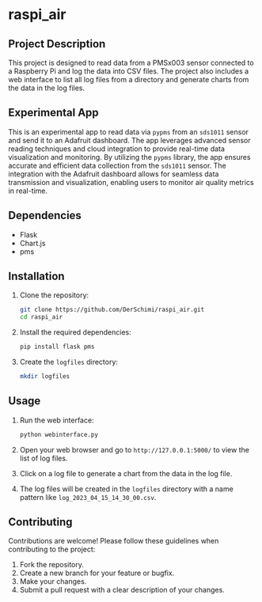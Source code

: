 # raspi_air

## Project Description

This project is designed to read data from a PMSx003 sensor connected to a Raspberry Pi and log the data into CSV files. The project also includes a web interface to list all log files from a directory and generate charts from the data in the log files.

## Experimental App

This is an experimental app to read data via `pypms` from an `sds1011` sensor and send it to an Adafruit dashboard. The app leverages advanced sensor reading techniques and cloud integration to provide real-time data visualization and monitoring. By utilizing the `pypms` library, the app ensures accurate and efficient data collection from the `sds1011` sensor. The integration with the Adafruit dashboard allows for seamless data transmission and visualization, enabling users to monitor air quality metrics in real-time.

## Dependencies

- Flask
- Chart.js
- pms

## Installation

1. Clone the repository:
    ```sh
    git clone https://github.com/DerSchimi/raspi_air.git
    cd raspi_air
    ```

2. Install the required dependencies:
    ```sh
    pip install flask pms
    ```

3. Create the `logfiles` directory:
    ```sh
    mkdir logfiles
    ```

## Usage

1. Run the web interface:
    ```sh
    python webinterface.py
    ```

2. Open your web browser and go to `http://127.0.0.1:5000/` to view the list of log files.

3. Click on a log file to generate a chart from the data in the log file.

4. The log files will be created in the `logfiles` directory with a name pattern like `log_2023_04_15_14_30_00.csv`.

## Contributing

Contributions are welcome! Please follow these guidelines when contributing to the project:

1. Fork the repository.
2. Create a new branch for your feature or bugfix.
3. Make your changes.
4. Submit a pull request with a clear description of your changes.
